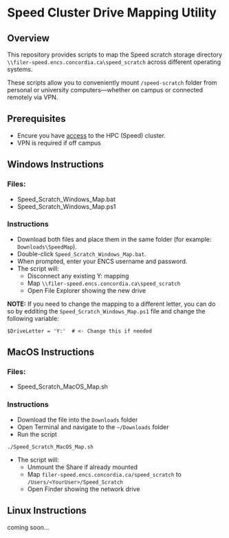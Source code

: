# Speed Cluster Drive Mapping Utility

## Overview

This repository provides scripts to map the Speed scratch storage directory `\\filer-speed.encs.concordia.ca\speed_scratch` across different operating systems.

These scripts allow you to conveniently mount  `/speed-scratch` folder from personal or university computers—whether on campus or connected remotely via VPN.

## Prerequisites

- Encure you have [access](https://nag-devops.github.io/speed-hpc/#requesting-access) to the HPC (Speed) cluster.
- VPN is required if off campus

## Windows Instructions

### Files:
- Speed_Scratch_Windows_Map.bat
- Speed_Scratch_Windows_Map.ps1

### Instructions
- Download both files and place them in the same folder (for example: `Downloads\SpeedMap`).
- Double-click `Speed_Scratch_Windows_Map.bat`.
- When prompted, enter your ENCS username and password.
- The script will:
    - Disconnect any existing Y: mapping
    - Map `\\filer-speed.encs.concordia.ca\speed_scratch`
    - Open File Explorer showing the new drive

**NOTE:** If you need to change the mapping to a different letter, you can do so by edditing the `Speed_Scratch_Windows_Map.ps1` file and change the following variable:
```
$DriveLetter = 'Y:'  # <- Change this if needed
```

## MacOS Instructions

### Files:
- Speed_Scratch_MacOS_Map.sh

### Instructions
- Download the file into the `Downloads` folder
- Open Terminal and navigate to the `~/Downloads` folder
- Run the script
```
./Speed_Scratch_MacOS_Map.sh
```
- The script will:
    - Unmount the Share if already mounted
    - Map `filer-speed.encs.concordia.ca/speed_scratch` to `/Users/<YourUser>/Speed_Scratch`
    - Open Finder showing the network drive

## Linux Instructions
coming soon...